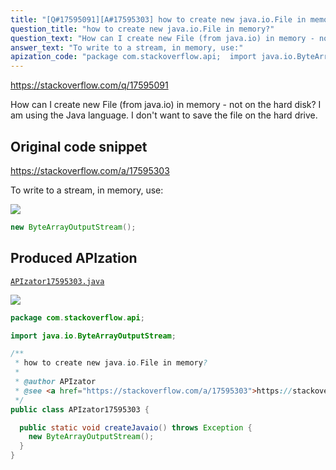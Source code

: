 ```yaml
---
title: "[Q#17595091][A#17595303] how to create new java.io.File in memory?"
question_title: "how to create new java.io.File in memory?"
question_text: "How can I create new File (from java.io) in memory - not on the hard disk? I am using the Java language. I don't want to save the file on the hard drive."
answer_text: "To write to a stream, in memory, use:"
apization_code: "package com.stackoverflow.api;  import java.io.ByteArrayOutputStream;  /**  * how to create new java.io.File in memory?  *  * @author APIzator  * @see <a href=\"https://stackoverflow.com/a/17595303\">https://stackoverflow.com/a/17595303</a>  */ public class APIzator17595303 {    public static void createJavaio() throws Exception {     new ByteArrayOutputStream();   } }"
---
```


https://stackoverflow.com/q/17595091

How can I create new File (from java.io) in memory - not on the hard disk?
I am using the Java language. I don&#x27;t want to save the file on the hard drive.



## Original code snippet

https://stackoverflow.com/a/17595303

To write to a stream, in memory, use:

<div class="code-logo"><img src="/stackoverflow.png" /></div>

```java
new ByteArrayOutputStream();
```

## Produced APIzation

[`APIzator17595303.java`](https://github.com/pasqualesalza/apization-temp-data/raw/master/search/APIzator17595303.java)

<div class="code-logo"><img src="/apizator.png" /></div>

```java
package com.stackoverflow.api;

import java.io.ByteArrayOutputStream;

/**
 * how to create new java.io.File in memory?
 *
 * @author APIzator
 * @see <a href="https://stackoverflow.com/a/17595303">https://stackoverflow.com/a/17595303</a>
 */
public class APIzator17595303 {

  public static void createJavaio() throws Exception {
    new ByteArrayOutputStream();
  }
}

```